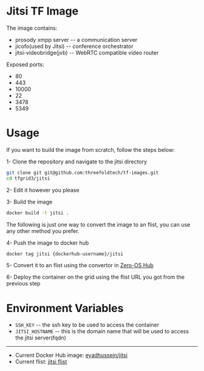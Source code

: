 # Jitsi TF Image

The image contains:

- prosody xmpp server -- a communication server
- jicofo(used by Jitsi) -- conference orchestrator
- jitsi-videobridge(jvb) -- WebRTC compatible video router

Exposed ports:

- 80
- 443
- 10000
- 22
- 3478
- 5349

# Usage

If you want to build the image from scratch, follow the steps below:

1- Clone the repository and navigate to the jitsi directory

```bash
git clone git git@github.com:threefoldtech/tf-images.git
cd tfgrid3/jitsi
```

2- Edit it however you please

3- Build the image

```bash
docker build -t jitsi .
```

The following is just one way to convert the image to an flist, you can use any other method you prefer.

4- Push the image to docker hub

```bash
docker tag jitsi {dockerhub-username}/jitsi
```

5- Convert it to an flist using the convertor in [Zero-OS Hub](https://hub.grid.tf/docker-convert)

6- Deploy the container on the grid using the flist URL you got from the previous step

# Environment Variables

- `SSH_KEY` -- the ssh key to be used to access the container
- `JITSI_HOSTNAME` -- this is the domain name that will be used to access the jitsi server(fqdn)

---

- Current Docker Hub image: [eyadhussein/jitsi](https://hub.docker.com/repository/docker/eyadhussein/jitsi)
- Current flist: [jitsi flist](https://hub.grid.tf/eyadhussein.3bot/eyadhussein-jitsi-latest.flist.md)
